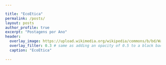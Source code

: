 ```yaml
---

title: "EcoEtica"
permalink: /posts/
layout: posts
author_profile: true
excerpt: "Postagens por Ano"
header:
  overlay_image: https://upload.wikimedia.org/wikipedia/commons/b/bd/Wall_street_of_the_tombs_sacred_way_Kerameikos_Athens.jpg
  overlay_filter: 0.3 # same as adding an opacity of 0.5 to a black background
  caption: "EcoEtica"
  
---
```

